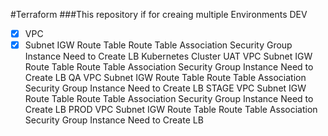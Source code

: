#Terraform
###This repository if for creaing multiple Environments
DEV
 - [x] VPC
 - [x] Subnet
 IGW
 Route Table
 Route Table Association
 Security Group
 Instance
 Need to Create LB
 Kubernetes Cluster
UAT
 VPC
 Subnet
 IGW
 Route Table
 Route Table Association
 Security Group
 Instance
 Need to Create LB
QA
 VPC
 Subnet
 IGW
 Route Table
 Route Table Association
 Security Group
 Instance
 Need to Create LB
STAGE
 VPC
 Subnet
 IGW
 Route Table
 Route Table Association
 Security Group
 Instance
 Need to Create LB
PROD
 VPC
 Subnet
 IGW
 Route Table
 Route Table Association
 Security Group
 Instance
 Need to Create LB
